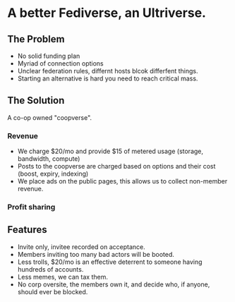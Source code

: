 # A better Fediverse, an Ultriverse.

## The Problem

* No solid funding plan
* Myriad of connection options
* Unclear federation rules, differnt hosts blcok differfent things.
* Starting an alternative is hard you need to reach critical mass.


## The Solution

A co-op owned "coopverse".

### Revenue

* We charge $20/mo and provide $15 of metered usage (storage, bandwidth, compute)
* Posts to the coopverse are charged based on options and their cost (boost, expiry, indexing)
* We place ads on the public pages, this allows us to collect non-member revenue.

### Profit sharing




## Features

* Invite only, invitee recorded on acceptance.
* Members inviting too many bad actors will be booted.
* Less trolls, $20/mo is an effective deterrent to someone having hundreds of accounts.
* Less memes, we can tax them.
* No corp oversite, the members own it, and decide who, if anyone, should ever be blocked.


